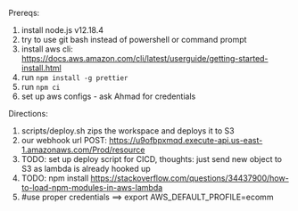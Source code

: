 Prereqs:
1. install node.js v12.18.4
2. try to use git bash instead of powershell or command prompt
3. install aws cli: https://docs.aws.amazon.com/cli/latest/userguide/getting-started-install.html
4. run `npm install -g prettier`
5. run `npm ci`
6. set up aws configs - ask Ahmad for credentials


Directions:
1. scripts/deploy.sh zips the workspace and deploys it to S3
2. our webhook url POST: https://u9ofbpxmqd.execute-api.us-east-1.amazonaws.com/Prod/resource
3. TODO: set up deploy script for CICD, thoughts: just send new object to S3 as lambda is already hooked up
4. TODO: npm install https://stackoverflow.com/questions/34437900/how-to-load-npm-modules-in-aws-lambda
5. #use proper credentials ==> export AWS_DEFAULT_PROFILE=ecomm